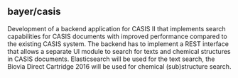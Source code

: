 ## bayer/casis
Development of a backend application for CASIS II that implements search capabilities for CASIS documents with improved performance compared to the existing CASIS system. The backend has to implement a REST interface that allows a separate UI module to search for texts and chemical structures in CASIS documents. Elasticsearch will be used for the text search, the Biovia Direct Cartridge 2016 will be used for chemical (sub)structure search.
